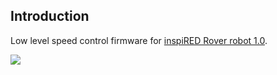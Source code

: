 ## Introduction
Low level speed control firmware for [inspiRED Rover robot 1.0](http://zlethic.com/inspired-rover-v1-0/).

![](https://lh3.googleusercontent.com/XfiEZVCP-6a2hguqVR_OgelQlDQN6nZQxyf4Zllbm2acpnMhD15cIwk1g99RZg2Z0tKDlbn5_1-nDNZs21GrYsyMvNmX3tUXg1FcnuukAGr1k8kqCIgbLJqrYyAA7UaRR5WInEMhsxTPT5ih1xJx3hxVVehrY0bMGM9OAg3lBSd3V53QftHLNVLJCoEdgBL8D5RS6x78cs_rJ2OibobDRnqg15BYHsEnrxWITpFQ1-MMtBkpfS1bYDNgHMLe2yX05MaI2bHzL11WtFIm5XxPDxmzscpoLQzlrtDqK5DcCN79rMcGk-NV1MiO35t2-HvkTBQT5FrfL_nj-6i63pWCZQclq8lwR-fEul8s9nbTcHsFxnpnPXtZWO0-ZVKWRpKvhh_-o_sFEBjVY1iU74Ln5WOE41pkcS9LFZs6SPLX5Fi3mGxYDIWHoNpi4kML2hxgoavpUzETdo1YOMk-3IJWozx3gj9AOk4QceQQHF4G1ZzZkUw4yr0h5E1wRcCQkKbtXplt1VCtA7j0wg1qpX-ubpSXNcMGxN_1Kc1lXJ1Ch8zHMgXDZ3tYdOpBbxc5Ti-AAhzQSP3l54RKWVUrx10IHco4tRnuC3Nws1_luFtPPusc6aZXc95MKADv7APwq-_qfKbHZXk43nrp4luUYPHbbO-svGjteNaV=w776-h664-no)

